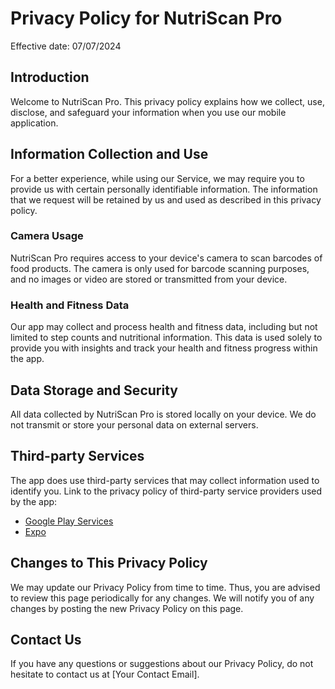 # Privacy Policy for NutriScan Pro

Effective date: 07/07/2024

## Introduction

Welcome to NutriScan Pro. This privacy policy explains how we collect, use, disclose, and safeguard your information when you use our mobile application.

## Information Collection and Use

For a better experience, while using our Service, we may require you to provide us with certain personally identifiable information. The information that we request will be retained by us and used as described in this privacy policy.

### Camera Usage

NutriScan Pro requires access to your device's camera to scan barcodes of food products. The camera is only used for barcode scanning purposes, and no images or video are stored or transmitted from your device.

### Health and Fitness Data

Our app may collect and process health and fitness data, including but not limited to step counts and nutritional information. This data is used solely to provide you with insights and track your health and fitness progress within the app.

## Data Storage and Security

All data collected by NutriScan Pro is stored locally on your device. We do not transmit or store your personal data on external servers.

## Third-party Services

The app does use third-party services that may collect information used to identify you. Link to the privacy policy of third-party service providers used by the app:

- [Google Play Services](https://www.google.com/policies/privacy/)
- [Expo](https://expo.io/privacy)

## Changes to This Privacy Policy

We may update our Privacy Policy from time to time. Thus, you are advised to review this page periodically for any changes. We will notify you of any changes by posting the new Privacy Policy on this page.

## Contact Us

If you have any questions or suggestions about our Privacy Policy, do not hesitate to contact us at [Your Contact Email].
